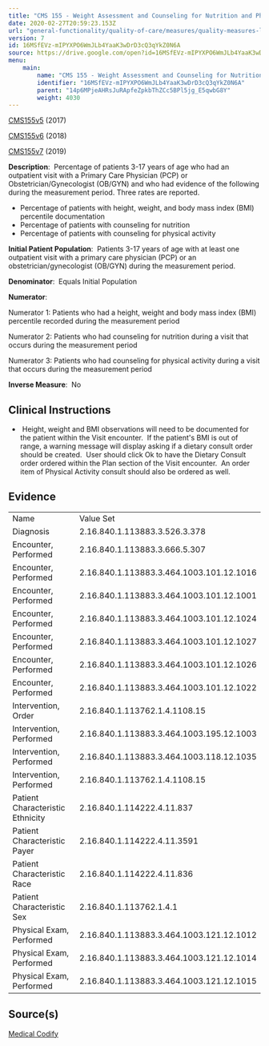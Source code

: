 ```yaml
---
title: "CMS 155 - Weight Assessment and Counseling for Nutrition and Physical Activity for Children and Adolescents"
date: 2020-02-27T20:59:23.153Z
url: "general-functionality/quality-of-care/measures/quality-measures-list/cms-155-weight-assessment-and-counseling-for-nutrition-and-physical-activity-for-children-and-adoles.html"
version: 7
id: 16MSfEVz-mIPYXPO6WmJLb4YaaK3wDrD3cQ3qYkZ0N6A
source: https://drive.google.com/open?id=16MSfEVz-mIPYXPO6WmJLb4YaaK3wDrD3cQ3qYkZ0N6A
menu:
    main:
        name: "CMS 155 - Weight Assessment and Counseling for Nutrition and Physical Activity for Children and Adolescents"
        identifier: "16MSfEVz-mIPYXPO6WmJLb4YaaK3wDrD3cQ3qYkZ0N6A"
        parent: "14p6MPjeAHRsJuRApfeZpkbThZCc5BPl5jg_E5qwbG8Y"
        weight: 4030
---
```

[CMS155v5](https://medicalcodify.com/eh/webchart.cgi?f=layoutnouser&func&module&tabmodule&name=RXDBmain&searchterm=CMS155&showresult=CMS155v5&showresulttype=Measure) (2017)

[CMS155v6](https://medicalcodify.com/eh/webchart.cgi?f=layoutnouser&func&module&tabmodule&name=RXDBmain&searchterm=CMS155&showresult=CMS155v6&showresulttype=Measure) (2018)

[CMS155v7](https://medicalcodify.com/eh/webchart.cgi?f=layoutnouser&func&module&tabmodule&name=RXDBmain&searchterm=CMS155&showresult=CMS155v7&showresulttype=Measure) (2019)



**Description**:  Percentage of patients 3-17 years of age who had an outpatient visit with a Primary Care Physician (PCP) or Obstetrician/Gynecologist (OB/GYN) and who had evidence of the following during the measurement period. Three rates are reported.

* Percentage of patients with height, weight, and body mass index (BMI) percentile documentation
* Percentage of patients with counseling for nutrition
* Percentage of patients with counseling for physical activity

**Initial Patient Population**:  Patients 3-17 years of age with at least one outpatient visit with a primary care physician (PCP) or an obstetrician/gynecologist (OB/GYN) during the measurement period.

**Denominator**:  Equals Initial Population

**Numerator**: 

Numerator 1: Patients who had a height, weight and body mass index (BMI) percentile recorded during the measurement period

Numerator 2: Patients who had counseling for nutrition during a visit that occurs during the measurement period

Numerator 3: Patients who had counseling for physical activity during a visit that occurs during the measurement period

**Inverse Measure**:  No

## Clinical Instructions

*  Height, weight and BMI observations will need to be documented for the patient within the Visit encounter.  If the patient's BMI is out of range, a warning message will display asking if a dietary consult order should be created.  User should click Ok to have the Dietary Consult order ordered within the Plan section of the Visit encounter.  An order item of Physical Activity consult should also be ordered as well.

## Evidence

<table>
  <tr>
    <td>
Name    </td>
    <td>
Value Set    </td>
  </tr>
  <tr>
    <td>
Diagnosis    </td>
    <td>
2.16.840.1.113883.3.526.3.378    </td>
  </tr>
  <tr>
    <td>
Encounter, Performed    </td>
    <td>
2.16.840.1.113883.3.666.5.307    </td>
  </tr>
  <tr>
    <td>
Encounter, Performed    </td>
    <td>
2.16.840.1.113883.3.464.1003.101.12.1016    </td>
  </tr>
  <tr>
    <td>
Encounter, Performed    </td>
    <td>
2.16.840.1.113883.3.464.1003.101.12.1001    </td>
  </tr>
  <tr>
    <td>
Encounter, Performed    </td>
    <td>
2.16.840.1.113883.3.464.1003.101.12.1024    </td>
  </tr>
  <tr>
    <td>
Encounter, Performed    </td>
    <td>
2.16.840.1.113883.3.464.1003.101.12.1027    </td>
  </tr>
  <tr>
    <td>
Encounter, Performed    </td>
    <td>
2.16.840.1.113883.3.464.1003.101.12.1026    </td>
  </tr>
  <tr>
    <td>
Encounter, Performed    </td>
    <td>
2.16.840.1.113883.3.464.1003.101.12.1022    </td>
  </tr>
  <tr>
    <td>
Intervention, Order    </td>
    <td>
2.16.840.1.113762.1.4.1108.15    </td>
  </tr>
  <tr>
    <td>
Intervention, Performed    </td>
    <td>
2.16.840.1.113883.3.464.1003.195.12.1003    </td>
  </tr>
  <tr>
    <td>
Intervention, Performed    </td>
    <td>
2.16.840.1.113883.3.464.1003.118.12.1035    </td>
  </tr>
  <tr>
    <td>
Intervention, Performed    </td>
    <td>
2.16.840.1.113762.1.4.1108.15    </td>
  </tr>
  <tr>
    <td>
Patient Characteristic Ethnicity    </td>
    <td>
2.16.840.1.114222.4.11.837    </td>
  </tr>
  <tr>
    <td>
Patient Characteristic Payer    </td>
    <td>
2.16.840.1.114222.4.11.3591    </td>
  </tr>
  <tr>
    <td>
Patient Characteristic Race    </td>
    <td>
2.16.840.1.114222.4.11.836    </td>
  </tr>
  <tr>
    <td>
Patient Characteristic Sex    </td>
    <td>
2.16.840.1.113762.1.4.1    </td>
  </tr>
  <tr>
    <td>
Physical Exam, Performed    </td>
    <td>
2.16.840.1.113883.3.464.1003.121.12.1012    </td>
  </tr>
  <tr>
    <td>
Physical Exam, Performed    </td>
    <td>
2.16.840.1.113883.3.464.1003.121.12.1014    </td>
  </tr>
  <tr>
    <td>
Physical Exam, Performed    </td>
    <td>
2.16.840.1.113883.3.464.1003.121.12.1015    </td>
  </tr>
</table>

## Source(s)

[Medical Codify](https://medicalcodify.com/eh/?f=layoutnouser&func&name=RXDBmain&module&tabmodule&searchterm=CMS155&Submit=Search&icd9search=1&icd10search=1&icd10pcssearch=1&snomedsearch=1&loincsearch=1&labcorpsearch=1&questsearch=1&rxnormsearch=1&hcpcssearch=1&ndcsearch=1&cvxsearch=1&vissearch=1&vssearch=1&meassearch=1&pcssearch=1&fdbsearch=1&fdbnamesearch=1&fullsearch&flowsheet)

